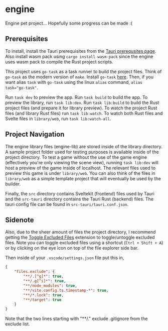 # engine

Engine pet project... Hopefully some progress can be made :(

## Prerequisites 

To install, install the Tauri prerequisites from the [Tauri prerequsites page](https://tauri.app/v1/guides/getting-started/prerequisites/). Also install wasm pack using `cargo install wasm-pack` since the engine uses wasm pack to compile the Rust project scripts.

This project uses `go-task` as a task runner to build the project files. Think of `go-task` as the modern version of `make`. Install `go-task` [here](https://taskfile.dev/installation/). Then, if you want alias `task` with `go-task` using the linux `alias` command, `alias task="go-task"`.

Run `task dev` to preview the app. Run `task build` to build the app. To preview the library, run `task lib:dev`. Run `task lib:build` to build the Rust project files (and prepare it for library preview). To watch the project Rust files (and library Rust files) run `task lib:watch`. To watch both Rust files and Svelte files in `library/web`, run `task lib:watch-all`.

## Project Navigation
The engine library files (engine-lib) are stored inside of the library directory. A sample project folder used for testing purposes is available inside of the project directory. To test a game without the use of the game engine (effectively you're only viewing the scene view), running `task lib:dev` will host a preview of the game inside of localhost. The relevant files used to preview this game is under `library/web`. You can also think of the files in `library/web` as a simple template project that will eventually be used by the builder. 

Finally, the `src` directory contains Sveltekit (frontend) files used by Tauri and the `src-tauri` directory contains the Tauri Rust (backend) files. The tauri config file can be found in `src-tauri/tauri.conf.json`.

## Sidenote

Also, due to the sheer amount of files the project directory, I recommend getting the [Toggle Excluded Files](https://marketplace.visualstudio.com/items?itemName=amodio.toggle-excluded-files) extension to toggle/untoggle excluded files. Note you can toggle excluded files using a shortcut (`Ctrl + Shift + A`) or by clicking on the eye icon on top of the file explorer side bar. 

Then inside of your `.vscode/settings.json` file put this in,

```json
{
    "files.exclude": {
        "**/.[^g]*": true,
        "**/.g[^i]*": true,
        "**/node_modules": true,
        "**/vite.config.ts.timestamp-*": true,
        "**/*.lock": true,
        "**/target": true
    }
}
```

Note that the two lines starting with "**/." exclude .gitignore from the exclude list.